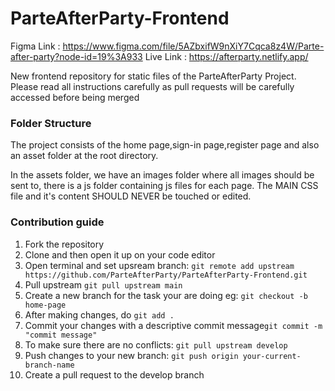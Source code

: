 # ParteAfterParty-Frontend

Figma Link : https://www.figma.com/file/5AZbxifW9nXiY7Cqca8z4W/Parte-after-party?node-id=19%3A933
Live Link : https://afterparty.netlify.app/

New frontend repository for static files of the ParteAfterParty Project. Please read all instructions carefully as pull requests will be carefully accessed before being merged

### Folder Structure

The project consists of the home page,sign-in page,register page and also an asset folder at the root directory. 

In the assets folder, we have an images folder where all images should be sent to, there is a js folder containing js files for each page. The MAIN CSS file and it's content SHOULD NEVER be touched or edited. 

### Contribution guide

1. Fork the repository
2. Clone and then open it up on your code editor
3. Open terminal and set upsream branch: ```git remote add upstream https://github.com/ParteAfterParty/ParteAfterParty-Frontend.git```
4. Pull upstream ```git pull upstream main```
5. Create a new branch for the task your are doing eg: ```git checkout -b home-page```
6. After making changes, do ```git add .```
7. Commit your changes with a descriptive commit message```git commit -m "commit message"```
8. To make sure there are no conflicts: ```git pull upstream develop```
9. Push changes to your new branch: ```git push origin your-current-branch-name```
10. Create a pull request to the develop branch
